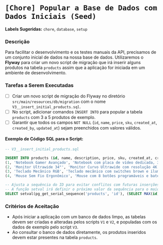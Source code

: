 # `[Chore] Popular a Base de Dados com Dados Iniciais (Seed)`

**Labels Sugeridas:** `chore`, `database`, `setup`

### Descrição

Para facilitar o desenvolvimento e os testes manuais da API, precisamos de um conjunto inicial de dados na nossa base de dados. Utilizaremos o **Flyway** para criar um novo script de migração que irá inserir alguns produtos na tabela `products` assim que a aplicação for iniciada em um ambiente de desenvolvimento.

### Tarefas a Serem Executadas

- [ ] Criar um novo script de migração do Flyway no diretório `src/main/resources/db/migration` com o nome `V3__insert_initial_products.sql`.
- [ ] No script, adicionar comandos `INSERT INTO` para popular a tabela `products` com 3 a 5 produtos de exemplo.
- [ ] Garantir que todos os campos `NOT NULL` (`id`, `name`, `price`, `sku`, `created_at`, `created_by`, `updated_at`) sejam preenchidos com valores válidos.

#### Exemplo de Código SQL para o Script:
```sql
-- V3__insert_initial_products.sql

INSERT INTO products (id, name, description, price, sku, created_at, created_by, updated_at) VALUES
(1, 'Notebook Gamer Avançado', 'Notebook com placa de vídeo dedicada, 32GB RAM e SSD de 1TB.', 7500.00, 'NTBGMR-001', NOW(), 'testuser', NOW()),
(2, 'Monitor Ultrawide 34"', 'Monitor Curvo Ultrawide com resolução 4K e 144Hz.', 3200.50, 'MONUW-002', NOW(), 'testuser', NOW()),
(3, 'Teclado Mecânico RGB', 'Teclado mecânico com switches brown e iluminação RGB customizável.', 350.75, 'TECMECH-003', NOW(), 'testuser', NOW()),
(4, 'Mouse Sem Fio Ergonômico', 'Mouse com 8 botões programáveis e bateria de longa duração.', 250.00, 'MSEERG-004', NOW(), 'testuser', NOW());

-- Ajusta a sequência do ID para evitar conflitos com futuras inserções via JPA.
-- A função setval irá definir o próximo valor da sequência para o maior ID existente + 1.
SELECT setval(pg_get_serial_sequence('products', 'id'), (SELECT MAX(id) FROM products));
```

### Critérios de Aceitação

* Após iniciar a aplicação com um banco de dados limpo, as tabelas devem ser criadas e alteradas pelos scripts `V1` e `V2`, e populadas com os dados de exemplo pelo script `V3`.
* Ao consultar o banco de dados diretamente, os produtos inseridos devem estar presentes na tabela `products`.